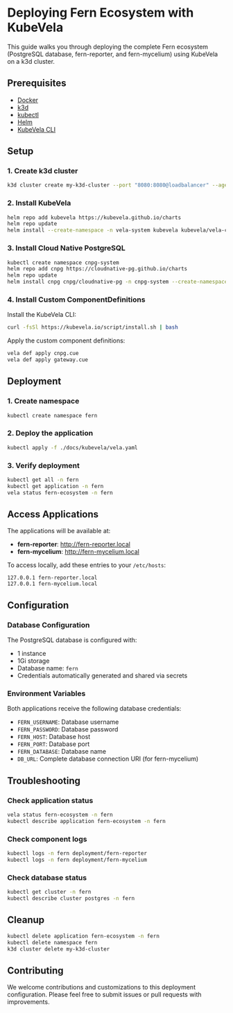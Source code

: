 # Deploying Fern Ecosystem with KubeVela

This guide walks you through deploying the complete Fern ecosystem (PostgreSQL database, fern-reporter, and fern-mycelium) using KubeVela on a k3d cluster.

## Prerequisites

- [Docker](https://docs.docker.com/get-docker/)
- [k3d](https://k3d.io/v5.6.0/#installation)
- [kubectl](https://kubernetes.io/docs/tasks/tools/install-kubectl/)
- [Helm](https://helm.sh/docs/intro/install/)
- [KubeVela CLI](https://kubevela.io/docs/installation/standalone)

## Setup

### 1. Create k3d cluster

```bash
k3d cluster create my-k3d-cluster --port "8080:8080@loadbalancer" --agents 3
```

### 2. Install KubeVela

```bash
helm repo add kubevela https://kubevela.github.io/charts
helm repo update
helm install --create-namespace -n vela-system kubevela kubevela/vela-core --wait
```

### 3. Install Cloud Native PostgreSQL

```bash
kubectl create namespace cnpg-system
helm repo add cnpg https://cloudnative-pg.github.io/charts
helm repo update
helm install cnpg cnpg/cloudnative-pg -n cnpg-system --create-namespace --wait
```

### 4. Install Custom ComponentDefinitions

Install the KubeVela CLI:
```bash
curl -fsSl https://kubevela.io/script/install.sh | bash
```

Apply the custom component definitions:
```bash
vela def apply cnpg.cue
vela def apply gateway.cue
```

## Deployment

### 1. Create namespace
```bash
kubectl create namespace fern
```

### 2. Deploy the application
```bash
kubectl apply -f ./docs/kubevela/vela.yaml
```

### 3. Verify deployment
```bash
kubectl get all -n fern
kubectl get application -n fern
vela status fern-ecosystem -n fern
```

## Access Applications

The applications will be available at:
- **fern-reporter**: http://fern-reporter.local
- **fern-mycelium**: http://fern-mycelium.local

To access locally, add these entries to your `/etc/hosts`:
```
127.0.0.1 fern-reporter.local
127.0.0.1 fern-mycelium.local
```

## Configuration

### Database Configuration
The PostgreSQL database is configured with:
- 1 instance
- 1Gi storage
- Database name: `fern`
- Credentials automatically generated and shared via secrets

### Environment Variables
Both applications receive the following database credentials:
- `FERN_USERNAME`: Database username
- `FERN_PASSWORD`: Database password  
- `FERN_HOST`: Database host
- `FERN_PORT`: Database port
- `FERN_DATABASE`: Database name
- `DB_URL`: Complete database connection URI (for fern-mycelium)

## Troubleshooting

### Check application status
```bash
vela status fern-ecosystem -n fern
kubectl describe application fern-ecosystem -n fern
```

### Check component logs
```bash
kubectl logs -n fern deployment/fern-reporter
kubectl logs -n fern deployment/fern-mycelium
```

### Check database status
```bash
kubectl get cluster -n fern
kubectl describe cluster postgres -n fern
```

## Cleanup

```bash
kubectl delete application fern-ecosystem -n fern
kubectl delete namespace fern
k3d cluster delete my-k3d-cluster
```

## Contributing

We welcome contributions and customizations to this deployment configuration. Please feel free to submit issues or pull requests with improvements.